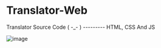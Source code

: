 # Translator-Web
Translator Source Code ( -_- )    ---------   HTML, CSS And JS



![image](https://github.com/DhruvJhaJet/Translator-Web/assets/116288192/c483586c-bfe1-4350-b753-74f109538cbc)

